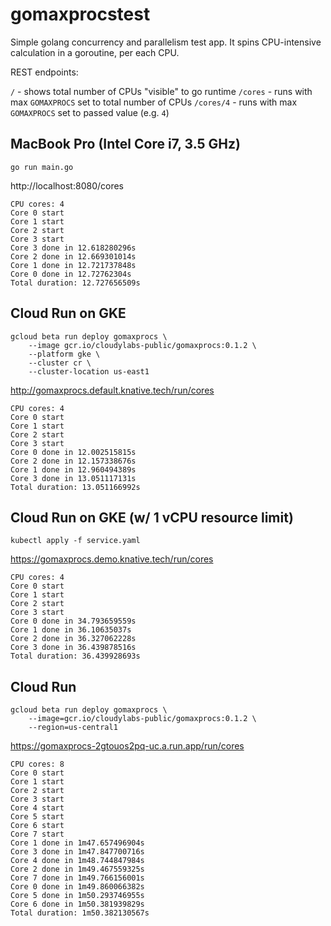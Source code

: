 # gomaxprocstest

Simple golang concurrency and parallelism test app. It spins CPU-intensive calculation in a goroutine, per each CPU.

REST endpoints:

`/` - shows total number of CPUs "visible" to go runtime
`/cores` - runs with max `GOMAXPROCS` set to total number of CPUs
`/cores/4` - runs with max `GOMAXPROCS` set to passed value (e.g. `4`)

## MacBook Pro (Intel Core i7, 3.5 GHz)

```shell
go run main.go
```

http://localhost:8080/cores

```shell
CPU cores: 4
Core 0 start
Core 1 start
Core 2 start
Core 3 start
Core 3 done in 12.618280296s
Core 2 done in 12.669301014s
Core 1 done in 12.721737848s
Core 0 done in 12.72762304s
Total duration: 12.727656509s
```

## Cloud Run on GKE

```shell
gcloud beta run deploy gomaxprocs \
    --image gcr.io/cloudylabs-public/gomaxprocs:0.1.2 \
    --platform gke \
    --cluster cr \
    --cluster-location us-east1
```

http://gomaxprocs.default.knative.tech/run/cores

```shell
CPU cores: 4
Core 0 start
Core 1 start
Core 2 start
Core 3 start
Core 0 done in 12.002515815s
Core 2 done in 12.157338676s
Core 1 done in 12.960494389s
Core 3 done in 13.051117131s
Total duration: 13.051166992s
```

## Cloud Run on GKE (w/ 1 vCPU resource limit)

```shell
kubectl apply -f service.yaml
```

https://gomaxprocs.demo.knative.tech/run/cores

```shell
CPU cores: 4
Core 0 start
Core 1 start
Core 2 start
Core 3 start
Core 0 done in 34.793659559s
Core 1 done in 36.10635037s
Core 2 done in 36.327062228s
Core 3 done in 36.439878516s
Total duration: 36.439928693s
```


## Cloud Run

```shell
gcloud beta run deploy gomaxprocs \
	--image=gcr.io/cloudylabs-public/gomaxprocs:0.1.2 \
	--region=us-central1
```

https://gomaxprocs-2gtouos2pq-uc.a.run.app/run/cores

```shell
CPU cores: 8
Core 0 start
Core 1 start
Core 2 start
Core 3 start
Core 4 start
Core 5 start
Core 6 start
Core 7 start
Core 1 done in 1m47.657496904s
Core 3 done in 1m47.847700716s
Core 4 done in 1m48.744847984s
Core 2 done in 1m49.467559325s
Core 7 done in 1m49.766156001s
Core 0 done in 1m49.860066382s
Core 5 done in 1m50.293746955s
Core 6 done in 1m50.381939829s
Total duration: 1m50.382130567s
```
